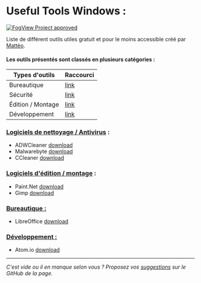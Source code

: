 # Useful Tools Windows : <span id="1"/>

[![FogView Project approved](https://img.shields.io/badge/FogView%20Quality-approved-00cc66.svg)](https://fogview.web-edu.fr)

Liste de différent outils utiles gratuit et pour le moins accessible créé par [Mattèo](https://github.com/MattixNow).

#### Les outils présentés sont classés en plusieurs catégories :


| Types d'outils    | Raccourci         |
| ----------------- | ----------------- |
| Bureautique       | [link](#office)   |
| Sécurité          | [link](#security) |
| Édition / Montage | [link](#edition)  |
| Développement     | [link](#dev)      |


### <u>Logiciels de nettoyage / Antivirus</u> : <span id="security"/>

- ADWCleaner [download](https://toolslib.net/downloads/viewdownload/1-adwcleaner/)
- Malwarebyte [download](https://toolslib.net/downloads/viewdownload/309-malwarebytes/)
- CCleaner [download](https://www.ccleaner.com/ccleaner/download)
 
### <u>Logiciels d'édition / montage</u> : <span id="edition"/>
 
 - Paint.Net [download](https://www.dotpdn.com/files/paint.net.4.0.21.install.zip)
 - Gimp [download](https://www.gimp.org/downloads/)

### <u>Bureautique :</u> <span id="office"/>
- LibreOffice [download](https://fr.libreoffice.org/download/libreoffice-stable/)

### <u>Développement :</u> <span id="dev"/>

- Atom.io [download](https://atom.io/)

------
*C'est vide ou il en manque selon vous ? Proposez vos [suggestions](https://github.com/MattixNow/usefultools/issues/new "Décrivez votre suggestion en publiant une issue sur le GitHub de la page") sur le GitHub de la page.*
<!-- Add info box on download -->